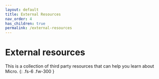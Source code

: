 ```yaml
---
layout: default
title: External Resources
nav_order: 4
has_children: true
permalink: /external-resources
---
```


# External resources

This is a collection of third party resources that can help you learn about Micro.
{: .fs-6 .fw-300 }